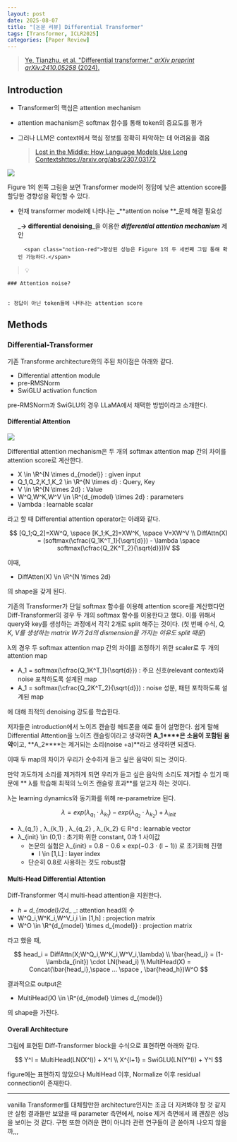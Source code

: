```yaml
---
layout: post
date: 2025-08-07
title: "[논문 리뷰] Differential Transformer"
tags: [Transformer, ICLR2025]
categories: [Paper Review]
---
```


> [Ye, Tianzhu, et al. "Differential transformer." ](https://arxiv.org/abs/2410.05258)[_arXiv preprint arXiv:2410.05258_](https://arxiv.org/abs/2410.05258)[ (2024).](https://arxiv.org/abs/2410.05258)



## Introduction

- Transformer의 핵심은 attention mechanism
- attention machanism은 softmax 함수를 통해 token의 중요도를 평가
- 그러나 LLM은 context에서 핵심 정보를 정확히 파악하는 데 어려움을 겪음

	> [Lost in the Middle: How Language Models Use Long Contextshttps://arxiv.org/abs/2307.03172](https://arxiv.org/abs/2307.03172)


![](https://prod-files-secure.s3.us-west-2.amazonaws.com/542b861c-36a8-4051-84e5-8804b6728dba/9083ea56-691a-4752-ae26-47f403431ac8/image.png?X-Amz-Algorithm=AWS4-HMAC-SHA256&X-Amz-Content-Sha256=UNSIGNED-PAYLOAD&X-Amz-Credential=ASIAZI2LB466RYHWGIE6%2F20250902%2Fus-west-2%2Fs3%2Faws4_request&X-Amz-Date=20250902T180129Z&X-Amz-Expires=3600&X-Amz-Security-Token=IQoJb3JpZ2luX2VjEMn%2F%2F%2F%2F%2F%2F%2F%2F%2F%2FwEaCXVzLXdlc3QtMiJGMEQCIH4y3d1%2BgcEvtB6xA4soKeazY2bA4IvBz6D19NhRI5ZdAiBU3PcJZbTf01hwOmqiCb8%2Fypy5nSFIEk0h6h0K9RJ1Fyr%2FAwgyEAAaDDYzNzQyMzE4MzgwNSIM7VHCqKJCWLm%2BYe1NKtwDqFDAx%2FumBibWIdHGTpNl%2FlYpEtjGw5ll3E9aVUMfLwRW7NMX1ccwN1R4BAFUNtsDaGAC8PfEYb7mNWL6A3SNnXbNlD4E5%2FqMic7B90h1oFRqE%2FerYO7%2Byy1dnOZn7a2LYCX2j3GFgDXrmJorBXvSAj%2FV8S1l4aIE3%2Fctbfhnj%2BpFC%2BWO39xEIgoT%2BdWcl8Yw2aPxdZa%2F2%2BmiokZPQTrHCjjgVzKpDs%2BuCswdR588CbhULbHqrd%2Ba8sl29PkzeKP94NNAFHssYIxi%2BYibwoJjYLgL7barhahUookdmPXgoe3sXDXnhV1Ly2mYJJipIqAD6xxcjez9LNVxDb1aDNDY%2Fz2ALFsSB8omz4qwbjwDTv7vrmoSOohfmLFWGbSO7q%2BjNZTDxqyABYKBne%2FBNXBEAGLzxuHDJKgTZhqqSgk5l93mqy8MHHXOr60dZlmtGh%2Fs%2FQzNbEzUgdLUTeYEKbilwgwYxLWo5tQ6Xy%2BolCf6t%2FYGFcnD2PTakWaR5EDyycG9PE5kAJc3NWiYTRILXiBmQUzkHoOODTjkgEE4m%2B77HKgSqRM5iNGgU7tjxUU6wakoD9AMFCSuxadC5jnl8u9b6NAjSD5w0I64ON7Ay%2FqYvPe62XsPaNqgvBbjLKYw58jcxQY6pgEBy6hoVc7Vfp4n%2FxoxejhtJTQ3NjRg181DumpVS6Evj439aaxNoNfTPssPsqF4Vf%2BOOzOahp9dSZk%2FvrHfT4g45is07IP8nLEbdlqDYt0Ho6xHBhFmYvTPssHjZi3RpVtp80Z0FOXyvIFW2kW6O81fmxw0nKZRfkezmtmO1VtZDhEUHwprIr7YAlHX3%2BHkBziU6PEJ2GFCvcV2q4virttIbfJqpw9S&X-Amz-Signature=ddc583c8206a7e9e0640b4a6d957e706c0db06c40fb50b7f80e9b5587ea81569&X-Amz-SignedHeaders=host&x-amz-checksum-mode=ENABLED&x-id=GetObject)


Figure 1의 왼쪽 그림을 보면 Transformer model이 정답에 낮은 attention score를 할당한 경향성을 확인할 수 있다.

- 현재 transformer model에 나타나는 _**attention noise **_문제 해결 필요성

	_**→ differential denoising**_을 이용한 _**differential attention mechanism**_ 제안


		<span class="notion-red">향상된 성능은 Figure 1의 두 세번째 그림 통해 확인 가능하다.</span>


> 💡 


	### Attention noise?


	: 정답이 아닌 token들에 나타나는 attention score



## Methods



### Differential-Transformer


기존 Transforme architecture와의 주된 차이점은 아래와 같다.

- Differential attention module
- pre-RMSNorm
- SwiGLU activation function

pre-RMSNorm과 SwiGLU의 경우 LLaMA에서 채택한 방법이라고 소개한다.



#### Differential Attention


![](https://prod-files-secure.s3.us-west-2.amazonaws.com/542b861c-36a8-4051-84e5-8804b6728dba/116d70b2-1963-4810-9167-f4c7d8a06e8f/image.png?X-Amz-Algorithm=AWS4-HMAC-SHA256&X-Amz-Content-Sha256=UNSIGNED-PAYLOAD&X-Amz-Credential=ASIAZI2LB466RYHWGIE6%2F20250902%2Fus-west-2%2Fs3%2Faws4_request&X-Amz-Date=20250902T180129Z&X-Amz-Expires=3600&X-Amz-Security-Token=IQoJb3JpZ2luX2VjEMn%2F%2F%2F%2F%2F%2F%2F%2F%2F%2FwEaCXVzLXdlc3QtMiJGMEQCIH4y3d1%2BgcEvtB6xA4soKeazY2bA4IvBz6D19NhRI5ZdAiBU3PcJZbTf01hwOmqiCb8%2Fypy5nSFIEk0h6h0K9RJ1Fyr%2FAwgyEAAaDDYzNzQyMzE4MzgwNSIM7VHCqKJCWLm%2BYe1NKtwDqFDAx%2FumBibWIdHGTpNl%2FlYpEtjGw5ll3E9aVUMfLwRW7NMX1ccwN1R4BAFUNtsDaGAC8PfEYb7mNWL6A3SNnXbNlD4E5%2FqMic7B90h1oFRqE%2FerYO7%2Byy1dnOZn7a2LYCX2j3GFgDXrmJorBXvSAj%2FV8S1l4aIE3%2Fctbfhnj%2BpFC%2BWO39xEIgoT%2BdWcl8Yw2aPxdZa%2F2%2BmiokZPQTrHCjjgVzKpDs%2BuCswdR588CbhULbHqrd%2Ba8sl29PkzeKP94NNAFHssYIxi%2BYibwoJjYLgL7barhahUookdmPXgoe3sXDXnhV1Ly2mYJJipIqAD6xxcjez9LNVxDb1aDNDY%2Fz2ALFsSB8omz4qwbjwDTv7vrmoSOohfmLFWGbSO7q%2BjNZTDxqyABYKBne%2FBNXBEAGLzxuHDJKgTZhqqSgk5l93mqy8MHHXOr60dZlmtGh%2Fs%2FQzNbEzUgdLUTeYEKbilwgwYxLWo5tQ6Xy%2BolCf6t%2FYGFcnD2PTakWaR5EDyycG9PE5kAJc3NWiYTRILXiBmQUzkHoOODTjkgEE4m%2B77HKgSqRM5iNGgU7tjxUU6wakoD9AMFCSuxadC5jnl8u9b6NAjSD5w0I64ON7Ay%2FqYvPe62XsPaNqgvBbjLKYw58jcxQY6pgEBy6hoVc7Vfp4n%2FxoxejhtJTQ3NjRg181DumpVS6Evj439aaxNoNfTPssPsqF4Vf%2BOOzOahp9dSZk%2FvrHfT4g45is07IP8nLEbdlqDYt0Ho6xHBhFmYvTPssHjZi3RpVtp80Z0FOXyvIFW2kW6O81fmxw0nKZRfkezmtmO1VtZDhEUHwprIr7YAlHX3%2BHkBziU6PEJ2GFCvcV2q4virttIbfJqpw9S&X-Amz-Signature=3766e7ca7eb023730cc3a0b80cbd1e1ea7d5906ec1ddfc22b6084f70717edfcd&X-Amz-SignedHeaders=host&x-amz-checksum-mode=ENABLED&x-id=GetObject)


Differential attention mechanism은 두 개의 softmax attention map 간의 차이를 attention score로 계산한다.

- X \in \R^{N \times d\_{model}} : given input
- Q\_1,Q\_2,K\_1,K\_2 \in \R^{N \times d} : Query, Key
- V \in \R^{N \times 2d} : Value
- W^Q,W^K,W^V \in \R^{d\_{model} \times 2d} : parameters
- \lambda : learnable scalar

라고 할 때 Differential attention operator는 아래와 같다.


$$
[Q_1;Q_2]=XW^Q, \space [K_1;K_2]=XW^K, \space V=XW^V \\
DiffAttn(X) = (softmax(\cfrac{Q_1K^T_1}{\sqrt{d}}) - \lambda \space softmax(\cfrac{Q_2K^T_2}{\sqrt{d}}))V
$$


이때,

- DiffAtten(X) \in \R^{N \times 2d}

의 shape을 갖게 된다.


기존의 Transformer가 단일 softmax 함수를 이용해 attention score를 계산했다면 Diff-Transformer의 경우 두 개의 softmax 함수를 이용한다고 했다. 이를 위해서 query와 key를 생성하는 과정에서 각각 2개로 split 해주는 것이다. <span class="notion-red">(첫 번째 수식, </span><span class="notion-red">_Q, K, V를 생성하는 matrix W가 2d의 dismension을 가지는 이유도 split 때문_</span><span class="notion-red">)</span>


 λ의 경우 두 softmax attention map 간의 차이를 조정하기 위한 scaler로 두 개의 attention map

- A\_1 = softmax(\cfrac{Q\_1K^T\_1}{\sqrt{d}}) : 주요 신호(relevant context)와 noise 포착하도록 설계된 map
- A\_1 = softmax(\cfrac{Q\_2K^T\_2}{\sqrt{d}}) : noise 성분, 패턴 포착하도록 설계된 map 

에 대해 최적의 denoising 강도를 학습한다.


저자들은 introduction에서 노이즈 캔슬링 헤드폰을 예로 들어 설명한다. 쉽게 말해 Differential Attention을 노이즈 캔슬링이라고 생각하면 **A\_1****은 소음이 포함된 음악**이고, **A\_2****는 제거되는 소리(noise +a)**라고 생각하면 되겠다. 


이때 두 map의 차이가 우리가 순수하게 듣고 싶은 음악이 되는 것이다. 


만약 과도하게 소리를 제거하게 되면 우리가 듣고 싶은 음악의 소리도 제거할 수 있기 때문에 ** λ를 학습해 최적의 노이즈 캔슬링 효과**를 얻고자 하는 것이다.


λ는 learning dynamics와 동기화를 위해 re-parametrize 된다.


$$
\lambda = exp(\lambda_{q_1} \cdot \lambda_{k_1}) - exp(\lambda_{q_2} \cdot \lambda_{k_2}) + \lambda_{init}
$$

- λ\_{q\_1} , λ\_{k\_1} , λ\_{q\_2} , λ\_{k\_2} ∈ R^d : learnable vector
- λ\_{init} \in (0,1) : 초기화 위한 constant, 0과 1 사이값
	- 논문의 실험은 λ\_{init} = 0.8 − 0.6 × exp(−0.3 · (l − 1)) 로 초기화해 진행
		- l \in [1,L] : layer index
	- 단순히 0.8로 사용하는 것도 robust함


#### **Multi-Head Differential Attention**


Diff-Transformer 역시 multi-head attention을 지원한다.

- _h = d\_{model}/2d__ _: attention head의 수
- W^Q\_i,W^K\_i,W^V\_i,i \in [1,h] : projection matrix
- W^O \in \R^{d\_{model} \times d\_{model}} : projection matrix

라고 했을 때,


$$
head_i = DiffAttn(X;W^Q_i,W^K_i,W^V_i,\lambda) \\
\bar{head_i} = (1-\lambda_{init}) \cdot LN(head_i) \\
MultiHead(X) = Concat(\bar{head_i},\space ... \space , \bar{head_h})W^O
$$


결과적으로 output은

- MultiHead(X) \in \R^{d\_{model} \times d\_{model}}

의 shape을 가진다.



#### Overall Architecture


그림에 표현된 Diff-Transformer block을 수식으로 표현하면 아래와 같다.


$$
Y^l = MultiHead(LN(X^l)) + X^l \\
X^{l+1} = SwiGLU(LN(Y^l)) + Y^l
$$


figure에는 표현하지 않았으나 MultiHead 이후, Normalize 이후 residual connection이 존재한다.


---


vanilla Transformer를 대체할만한 architecture인지는 조금 더 지켜봐야 할 것 같지만 실험 결과들만 보았을 때 parameter 측면에서, noise 제거 측면에서 꽤 괜찮은 성능을 보이는 것 같다. 구현 또한 어려운 편이 아니라 관련 연구들이 곧 쏟아져 나오지 않을까,,,

